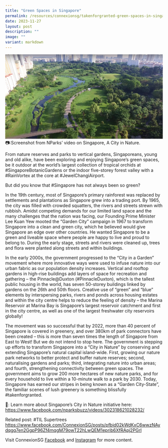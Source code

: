 ```yaml
---
title: "Green Spaces in Singapore"
permalink: /resources/connexionsg/takenforgranted-green-spaces-in-singapore/
date: 2023-11-27
layout: post
description: ""
image: ""
variant: markdown
---
```

![](/images/connexionsg/2023/green_spaces.jpg)
📷:Screenshot from NParks’ video on Singapore, A City in Nature.

From nature reserves and parks to vertical gardens, Singaporeans, young and old alike, have been exploring and enjoying Singapore’s green spaces, be it outdoor at the world’s largest collection of tropical orchids at #SingaporeBotanicGardens or the indoor five-storey forest valley with a #RainVortex at the core at #JewelChangiAirport.

But did you know that #Singapore has not always been so green?

In the 19th century, most of Singapore’s primary rainforest was replaced by settlements and plantations as Singapore grew into a trading port. By 1965, the city was filled with crowded squatters, the rivers and streets strewn with rubbish. Amidst competing demands for our limited land space and the many challenges that the nation was facing, our Founding Prime Minister Lee Kuan Yew mooted the “Garden City” campaign in 1967 to transform Singapore into a clean and green city, which he believed would give Singapore an edge over other countries. He wanted Singapore to be a green and liveable space where people are happy to live and proud to belong to. During the early stage, streets and rivers were cleaned up, trees and flora were planted along streets and within buildings. 

In the early 2000s, the government progressed to the “City in a Garden” movement where more innovative ways were used to infuse nature into our urban fabric as our population density increases. Vertical and rooftop gardens in high-rise buildings add layers of space for recreation and gathering – the Pinnacle@Duxton (#PinnacleDuxton), which is the tallest public housing in the world, has seven 50-storey buildings linked by gardens on the 26th and 50th floors. Creative use of “green” and “blue” elements by interspersing parks, rivers and ponds across housing estates and within the city centre helps to reduce the feeling of density – the Marina Reservoir at Marina Bay is Singapore’s largest reservoir catchment and first in the city centre, as well as one of the largest freshwater city reservoirs globally!

The movement was so successful that by 2022, more than 40 percent of Singapore is covered in greenery, and over 380km of park connectors have been created – this is more than seven times the length of Singapore from East to West! But we do not intend to stop here. The government is stepping up efforts to transform Singapore into a “City in Nature” by conserving and extending Singapore’s natural capital island-wide. First, growing our nature park networks to better protect and buffer nature reserves; second, naturalising gardens and parks; third, integrating nature into urban areas; and fourth, strengthening connectivity between green spaces. The government aims to grow 200 more hectares of new nature parks, and for every household to live within a 10-minute walk to a park by 2030. Today, Singapore has earned our stripes in being known as a “Garden City-State”, the familiar scenes of lush greenery is something blissfully #takenforgranted.

🔗: Learn more about Singapore’s City in Nature initiative here:
https://www.facebook.com/nparksbuzz/videos/302318621028232/

Related post: #TIL Supertrees 
https://www.facebook.com/ConnexionSG/posts/pfbid02kWdKxC6wwzNAydqgq7en2GgpP96Zf4mqgM79owT22hLwQEM1eprib6XfRApj2PGrl

Visit ConnexionSG [Facebook](https://www.facebook.com/ConnexionSG) and [Instagram](https://www.instagram.com/connexionsg/) for more content.